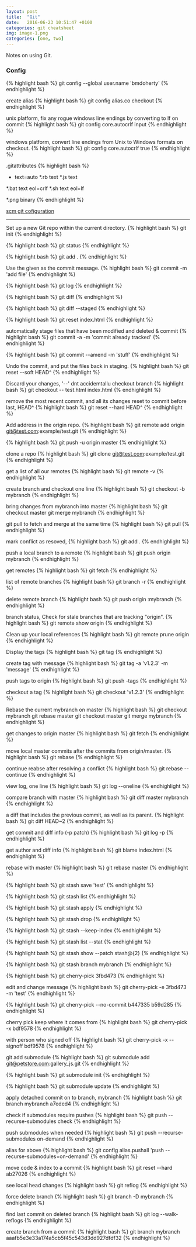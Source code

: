 ```yaml
---
layout: post
title:  "Git"
date:   2016-06-23 10:51:47 +0100
categories: git cheatsheet
img: image-1.png
categories: [one, two]
---
```


Notes on using Git.

<h3>Config</h3>
{% highlight bash %}
git config --global user.name 'bmdoherty'
{% endhighlight %}

create alias
{% highlight bash %}
git config alias.co checkout
{% endhighlight %}

unix platform, fix any rogue windows line endings by converting to lf on commit
{% highlight bash %}
git config core.autocrlf input
{% endhighlight %}

windows platform, convert line endings from Unix to Windows formats on checkout.
{% highlight bash %}
git config core.autocrlf true
{% endhighlight %}

.gitattributes
{% highlight bash %}
*    text=auto
*.rb text
*.js text

*.bat text eol=crlf
*.sh text eol=lf

*.png binary
{% endhighlight %}

<a href="https://git-scm.com/book/en/v2/Customizing-Git-Git-Configuration">scm git cofiguration</a>
<hr>

Set up a new Git repo within the current directory.
{% highlight bash %}
git init
{% endhighlight %}

{% highlight bash %}
git status
{% endhighlight %}

{% highlight bash %}
git add .
{% endhighlight %}

Use the given <msg> as the commit message. 
{% highlight bash %}
git commit -m 'add file'
{% endhighlight %}

{% highlight bash %}
git log
{% endhighlight %}

{% highlight bash %}
git diff
{% endhighlight %}

{% highlight bash %}
git diff --staged
{% endhighlight %}

{% highlight bash %}
git reset index.html
{% endhighlight %}

automatically stage files that have been modified and deleted & commit
{% highlight bash %}
git commit -a -m 'commit already tracked'
{% endhighlight %}

{% highlight bash %}
git commit --amend -m 'stuff'
{% endhighlight %}

Undo the commit, and put the files back in staging.
{% highlight bash %}
git reset --soft HEAD^
{% endhighlight %}

Discard your changes, '--' dnt accidemtallu checkout branch 
{% highlight bash %}
git checkout -- test.html index.html
{% endhighlight %}

remove the most recent commit, and all its changes reset to commit before last, HEAD^
{% highlight bash %}
git reset --hard HEAD^
{% endhighlight %}

Add address in the origin repo.
{% highlight bash %}
git remote add origin git@test.com:example/test.git
{% endhighlight %}

{% highlight bash %}
git push -u origin master
{% endhighlight %}

clone a repo
{% highlight bash %}
git clone git@test.com:example/test.git
{% endhighlight %}

get a list of all our remotes
{% highlight bash %}
git remote -v
{% endhighlight %}

create branch and checkout one line
{% highlight bash %}
git checkout -b mybranch
{% endhighlight %}

bring changes from mybranch into master
{% highlight bash %}
git checkout master
git merge mybranch
{% endhighlight %}


git pull to fetch and merge at the same time
{% highlight bash %}
git pull
{% endhighlight %}

mark conflict as resoved, 
{% highlight bash %}
git add .
{% endhighlight %}

push a local branch to a remote
{% highlight bash %}
git push origin mybranch
{% endhighlight %}

get remotes
{% highlight bash %}
git fetch
{% endhighlight %}

list of remote branches
{% highlight bash %}
git branch -r
{% endhighlight %}

delete remote branch
{% highlight bash %}
git push origin :mybranch
{% endhighlight %}

branch status, Check for stale branches that are tracking "origin".
{% highlight bash %}
git remote show origin
{% endhighlight %}

Clean up your local references
{% highlight bash %}
git remote prune origin
{% endhighlight %}

Display the tags
{% highlight bash %}
git tag
{% endhighlight %}

create tag with message
{% highlight bash %}
git tag -a 'v1.2.3' -m 'message'
{% endhighlight %}

push tags to origin
{% highlight bash %}
git push -tags
{% endhighlight %}

checkout a tag
{% highlight bash %}
git checkout 'v1.2.3'
{% endhighlight %}

Rebase the current mybranch on master
{% highlight bash %}
git checkout mybranch
git rebase master
git checkout master
git merge mybranch
{% endhighlight %}

get changes to origin master
{% highlight bash %}
git fetch
{% endhighlight %}

move local master commits after the commits from origin/master.
{% highlight bash %}
git rebase
{% endhighlight %}

continue reabse after resolving a conflict
{% highlight bash %}
git rebase --continue
{% endhighlight %}

view log, one line
{% highlight bash %}
git log --oneline
{% endhighlight %}

compare branch with master
{% highlight bash %}
git diff master mybranch
{% endhighlight %}

a diff that includes the previous commit, as well as its parent.
{% highlight bash %}
git diff HEAD~2
{% endhighlight %}

get commit and diff info (-p patch)
{% highlight bash %}
git log -p
{% endhighlight %}

get author and diff info
{% highlight bash %}
git blame index.html
{% endhighlight %}



rebase with master
{% highlight bash %}
git rebase master
{% endhighlight %}

{% highlight bash %}
git stash save 'test'
{% endhighlight %}

{% highlight bash %}
git stash list
{% endhighlight %}

{% highlight bash %}
git stash apply
{% endhighlight %}

{% highlight bash %}
git stash drop
{% endhighlight %}

{% highlight bash %}
git stash --keep-index
{% endhighlight %}

{% highlight bash %}
git stash list --stat
{% endhighlight %}

{% highlight bash %}
git stash show --patch stash@{2}
{% endhighlight %}

{% highlight bash %}
git stash branch mybranch
{% endhighlight %}



{% highlight bash %}
git cherry-pick 3fbd473
{% endhighlight %}

edit and change message
{% highlight bash %}
git cherry-pick -e 3fbd473 -m 'test'
{% endhighlight %}

{% highlight bash %}
git cherry-pick --no-commit b447335 b59d285
{% endhighlight %}

cherry pick keep where it comes from
{% highlight bash %}
git cherry-pick -x bdf9578
{% endhighlight %}

with person who signed off
{% highlight bash %}
git cherry-pick -x --signoff bdf9578
{% endhighlight %}

git add submodule
{% highlight bash %}
git submodule add git@petstore.com:gallery_js.git
{% endhighlight %}

{% highlight bash %}
git submodule init
{% endhighlight %}

{% highlight bash %}
git submodule update
{% endhighlight %}

apply detached commit on to branch, mybranch
{% highlight bash %}
git branch mybranch a7eded4
{% endhighlight %}

check if submodules require pushes
{% highlight bash %}
git push --recurse-submodules check
{% endhighlight %}

push submodules when needed
{% highlight bash %}
git push --recurse-submodules on-demand
{% endhighlight %}

alias for above
{% highlight bash %}
git config alias.pushall 'push --recurse-submodules=on-demand'
{% endhighlight %}

move code & index to a commit
{% highlight bash %}
git reset --hard ab27026
{% endhighlight %}

see local head changes
{% highlight bash %}
git reflog
{% endhighlight %}

force delete branch
{% highlight bash %}
git branch -D mybranch
{% endhighlight %}

find last commit on deleted branch
{% highlight bash %}
git log --walk-reflogs
{% endhighlight %}

create branch from a commit
{% highlight bash %}
git branch mybranch aaafb5e3e33a174a5cb5f45c543d3dd927dfdf32
{% endhighlight %}